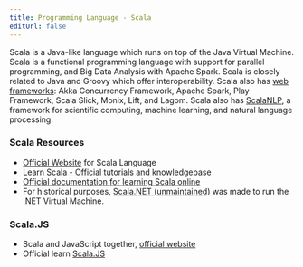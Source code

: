 ```yaml
---
title: Programming Language - Scala
editUrl: false
---
```


Scala is a Java-like language which runs on top of the Java Virtual Machine. Scala is a functional programming language with support for parallel programming, and Big Data Analysis with Apache Spark. Scala is closely related to Java and Groovy which offer interoperability. Scala also has [web frameworks](https://medium.com/javarevisited/7-best-scala-frameworks-for-concurrency-web-development-and-big-data-to-learn-fbd52dbe0a9a): Akka Concurrency Framework, Apache Spark, Play Framework, Scala Slick, Monix, Lift, and Lagom. Scala also has [ScalaNLP](http://www.scalanlp.org/), a framework for scientific computing, machine learning, and natural language processing.

### Scala Resources

* [Official Website](https://www.scala-lang.org/) for Scala Language
* [Learn Scala - Official tutorials and knowledgebase](https://docs.scala-lang.org/)
* [Official documentation for learning Scala online](https://docs.scala-lang.org/online-courses.html)
* For historical purposes, [Scala.NET (unmaintained)](https://github.com/magarciaEPFL/scaladotnet) was made to run the .NET Virtual Machine.

### Scala.JS

* Scala and JavaScript together, [official website](https://www.scala-js.org/)
* Official learn [Scala.JS](https://www.scala-js.org/doc/tutorial/)
